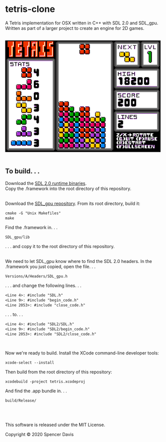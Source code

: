 # tetris-clone

A Tetris implementation for OSX written in C++ with SDL 2.0 and SDL_gpu.
<br />
Written as part of a larger project to create an engine for 2D games.
<br /><br />

![Gameplay Demo](demo/tetris-gameplay.gif)
<br /><br />


## To build. . . 

Download the [SDL 2.0 runtime binaries](https://www.libsdl.org/download-2.0.php). 
<br />
Copy the .framework into the root directory of this repository.
<br /><br />


Download the [SDL_gpu repository](https://github.com/grimfang4/sdl-gpu). From its root directory, build it:
```
cmake -G "Unix Makefiles"
make
```
Find the .framework in. . .
```
SDL_gpu/lib
```
. . . and copy it to the root directory of this repository.
<br /><br />


We need to let SDL_gpu know where to find the SDL 2.0 headers. In the .framework you just copied, open the file. . .
```
Versions/A/Headers/SDL_gpu.h
```
. . . and change the following lines. . .
```
<Line 4>: #include "SDL.h"
<Line 9>: #include "begin_code.h"
<Line 2053>: #include "close_code.h"
```
. . . to. . .
```
<Line 4>: #include "SDL2/SDL.h"
<Line 9>: #include "SDL2/begin_code.h"
<Line 2053>: #include "SDL2/close_code.h"
```
<br />


Now we're ready to build. Install the XCode command-line developer tools:
```
xcode-select --install
```
Then build from the root directory of this repository:
```
xcodebuild -project tetris.xcodeproj
```
And find the .app bundle in. . . 
```
build/Release/
```
<br /><br />

This software is released under the MIT License.

Copyright © 2020 Spencer Davis
